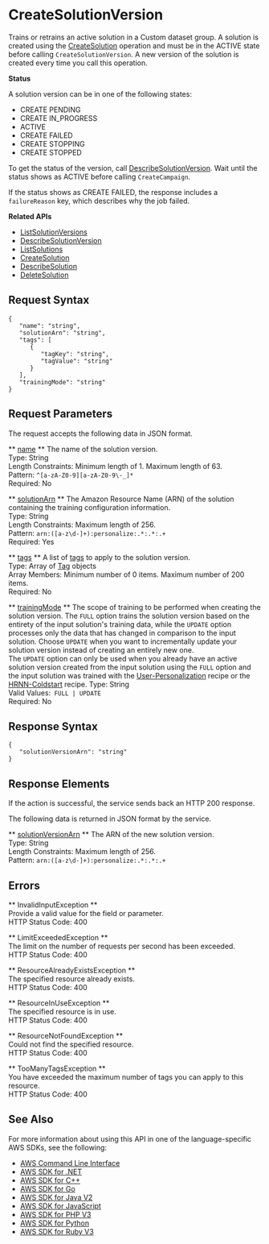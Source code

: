 # CreateSolutionVersion<a name="API_CreateSolutionVersion"></a>

Trains or retrains an active solution in a Custom dataset group\. A solution is created using the [CreateSolution](https://docs.aws.amazon.com/personalize/latest/dg/API_CreateSolution.html) operation and must be in the ACTIVE state before calling `CreateSolutionVersion`\. A new version of the solution is created every time you call this operation\.

 **Status** 

A solution version can be in one of the following states:
+ CREATE PENDING
+ CREATE IN\_PROGRESS
+ ACTIVE
+ CREATE FAILED
+ CREATE STOPPING
+ CREATE STOPPED

To get the status of the version, call [DescribeSolutionVersion](https://docs.aws.amazon.com/personalize/latest/dg/API_DescribeSolutionVersion.html)\. Wait until the status shows as ACTIVE before calling `CreateCampaign`\.

If the status shows as CREATE FAILED, the response includes a `failureReason` key, which describes why the job failed\.

**Related APIs**
+  [ListSolutionVersions](https://docs.aws.amazon.com/personalize/latest/dg/API_ListSolutionVersions.html) 
+  [DescribeSolutionVersion](https://docs.aws.amazon.com/personalize/latest/dg/API_DescribeSolutionVersion.html) 
+  [ListSolutions](https://docs.aws.amazon.com/personalize/latest/dg/API_ListSolutions.html) 
+  [CreateSolution](https://docs.aws.amazon.com/personalize/latest/dg/API_CreateSolution.html) 
+  [DescribeSolution](https://docs.aws.amazon.com/personalize/latest/dg/API_DescribeSolution.html) 
+  [DeleteSolution](https://docs.aws.amazon.com/personalize/latest/dg/API_DeleteSolution.html) 

## Request Syntax<a name="API_CreateSolutionVersion_RequestSyntax"></a>

```
{
   "name": "string",
   "solutionArn": "string",
   "tags": [ 
      { 
         "tagKey": "string",
         "tagValue": "string"
      }
   ],
   "trainingMode": "string"
}
```

## Request Parameters<a name="API_CreateSolutionVersion_RequestParameters"></a>

The request accepts the following data in JSON format\.

 ** [name](#API_CreateSolutionVersion_RequestSyntax) **   <a name="personalize-CreateSolutionVersion-request-name"></a>
The name of the solution version\.  
Type: String  
Length Constraints: Minimum length of 1\. Maximum length of 63\.  
Pattern: `^[a-zA-Z0-9][a-zA-Z0-9\-_]*`   
Required: No

 ** [solutionArn](#API_CreateSolutionVersion_RequestSyntax) **   <a name="personalize-CreateSolutionVersion-request-solutionArn"></a>
The Amazon Resource Name \(ARN\) of the solution containing the training configuration information\.  
Type: String  
Length Constraints: Maximum length of 256\.  
Pattern: `arn:([a-z\d-]+):personalize:.*:.*:.+`   
Required: Yes

 ** [tags](#API_CreateSolutionVersion_RequestSyntax) **   <a name="personalize-CreateSolutionVersion-request-tags"></a>
A list of [tags](https://docs.aws.amazon.com/personalize/latest/dev/tagging-resources.html) to apply to the solution version\.  
Type: Array of [Tag](API_Tag.md) objects  
Array Members: Minimum number of 0 items\. Maximum number of 200 items\.  
Required: No

 ** [trainingMode](#API_CreateSolutionVersion_RequestSyntax) **   <a name="personalize-CreateSolutionVersion-request-trainingMode"></a>
The scope of training to be performed when creating the solution version\. The `FULL` option trains the solution version based on the entirety of the input solution's training data, while the `UPDATE` option processes only the data that has changed in comparison to the input solution\. Choose `UPDATE` when you want to incrementally update your solution version instead of creating an entirely new one\.  
The `UPDATE` option can only be used when you already have an active solution version created from the input solution using the `FULL` option and the input solution was trained with the [User\-Personalization](https://docs.aws.amazon.com/personalize/latest/dg/native-recipe-new-item-USER_PERSONALIZATION.html) recipe or the [HRNN\-Coldstart](https://docs.aws.amazon.com/personalize/latest/dg/native-recipe-hrnn-coldstart.html) recipe\.
Type: String  
Valid Values:` FULL | UPDATE`   
Required: No

## Response Syntax<a name="API_CreateSolutionVersion_ResponseSyntax"></a>

```
{
   "solutionVersionArn": "string"
}
```

## Response Elements<a name="API_CreateSolutionVersion_ResponseElements"></a>

If the action is successful, the service sends back an HTTP 200 response\.

The following data is returned in JSON format by the service\.

 ** [solutionVersionArn](#API_CreateSolutionVersion_ResponseSyntax) **   <a name="personalize-CreateSolutionVersion-response-solutionVersionArn"></a>
The ARN of the new solution version\.  
Type: String  
Length Constraints: Maximum length of 256\.  
Pattern: `arn:([a-z\d-]+):personalize:.*:.*:.+` 

## Errors<a name="API_CreateSolutionVersion_Errors"></a>

 ** InvalidInputException **   
Provide a valid value for the field or parameter\.  
HTTP Status Code: 400

 ** LimitExceededException **   
The limit on the number of requests per second has been exceeded\.  
HTTP Status Code: 400

 ** ResourceAlreadyExistsException **   
The specified resource already exists\.  
HTTP Status Code: 400

 ** ResourceInUseException **   
The specified resource is in use\.  
HTTP Status Code: 400

 ** ResourceNotFoundException **   
Could not find the specified resource\.  
HTTP Status Code: 400

 ** TooManyTagsException **   
You have exceeded the maximum number of tags you can apply to this resource\.   
HTTP Status Code: 400

## See Also<a name="API_CreateSolutionVersion_SeeAlso"></a>

For more information about using this API in one of the language\-specific AWS SDKs, see the following:
+  [AWS Command Line Interface](https://docs.aws.amazon.com/goto/aws-cli/personalize-2018-05-22/CreateSolutionVersion) 
+  [AWS SDK for \.NET](https://docs.aws.amazon.com/goto/DotNetSDKV3/personalize-2018-05-22/CreateSolutionVersion) 
+  [AWS SDK for C\+\+](https://docs.aws.amazon.com/goto/SdkForCpp/personalize-2018-05-22/CreateSolutionVersion) 
+  [AWS SDK for Go](https://docs.aws.amazon.com/goto/SdkForGoV1/personalize-2018-05-22/CreateSolutionVersion) 
+  [AWS SDK for Java V2](https://docs.aws.amazon.com/goto/SdkForJavaV2/personalize-2018-05-22/CreateSolutionVersion) 
+  [AWS SDK for JavaScript](https://docs.aws.amazon.com/goto/AWSJavaScriptSDK/personalize-2018-05-22/CreateSolutionVersion) 
+  [AWS SDK for PHP V3](https://docs.aws.amazon.com/goto/SdkForPHPV3/personalize-2018-05-22/CreateSolutionVersion) 
+  [AWS SDK for Python](https://docs.aws.amazon.com/goto/boto3/personalize-2018-05-22/CreateSolutionVersion) 
+  [AWS SDK for Ruby V3](https://docs.aws.amazon.com/goto/SdkForRubyV3/personalize-2018-05-22/CreateSolutionVersion) 